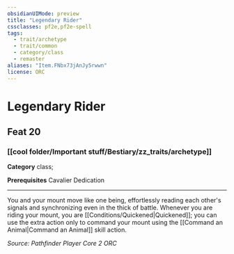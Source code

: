 ```yaml
---
obsidianUIMode: preview
title: "Legendary Rider"
cssclasses: pf2e,pf2e-spell
tags:
  - trait/archetype
  - trait/common
  - category/class
  - remaster
aliases: "Item.FNbx73jAnJy5rwwn"
license: ORC
---
```

# Legendary Rider
## Feat 20
### [[cool folder/Important stuff/Bestiary/zz_traits/archetype]]

**Category** class; 



**Prerequisites** Cavalier Dedication
* * *
You and your mount move like one being, effortlessly reading each other's signals and synchronizing even in the thick of battle. Whenever you are riding your mount, you are [[Conditions/Quickened|Quickened]]; you can use the extra action only to command your mount using the [[Command an Animal|Command an Animal]] skill action.

*Source: Pathfinder Player Core 2*
*ORC*